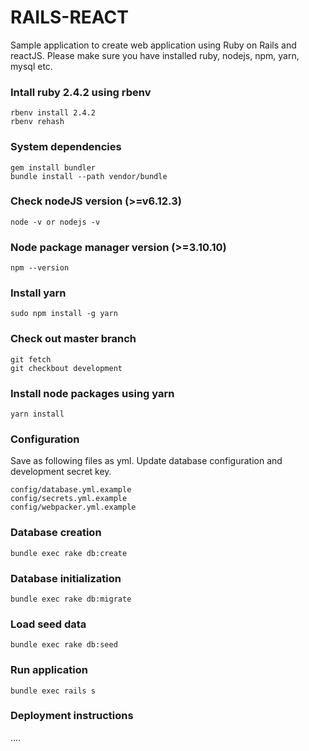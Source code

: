 # RAILS-REACT

Sample application to create web application using Ruby on Rails and reactJS. Please make sure you have installed ruby, nodejs, npm, yarn, mysql etc.

### Intall ruby 2.4.2 using rbenv
```
rbenv install 2.4.2
rbenv rehash
```

### System dependencies
```
gem install bundler
bundle install --path vendor/bundle
```

### Check nodeJS version (>=v6.12.3)
```
node -v or nodejs -v
```

### Node package manager version (>=3.10.10)
```
npm --version
```

### Install yarn
```
sudo npm install -g yarn
```

### Check out master branch
```
git fetch
git checkbout development
```

### Install node packages using yarn
```
yarn install
```

### Configuration 
Save as following files as yml. Update database configuration and development secret key.
```
config/database.yml.example
config/secrets.yml.example
config/webpacker.yml.example
```

### Database creation
```
bundle exec rake db:create
```

### Database initialization
```
bundle exec rake db:migrate
```

### Load seed data
```
bundle exec rake db:seed
```

### Run application
```
bundle exec rails s
```
### Deployment instructions
....
